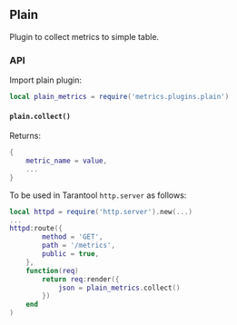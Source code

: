 ## Plain

Plugin to collect metrics to simple table.

### API

Import plain plugin:

```lua
local plain_metrics = require('metrics.plugins.plain')
```

#### `plain.collect()`
Returns:
```lua
{
    metric_name = value,
    ...
}
```
To be used in Tarantool `http.server` as follows:
```lua
local httpd = require('http.server').new(...)
...
httpd:route({
        method = 'GET',
        path = '/metrics',
        public = true,
    },
    function(req)
        return req:render({
            json = plain_metrics.collect()
        })
    end
)
```
